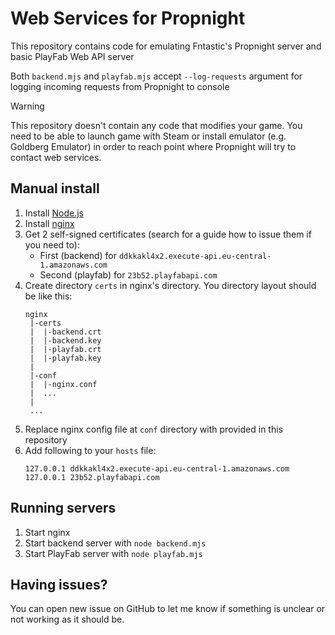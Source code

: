 # Web Services for Propnight
This repository contains code for emulating Fntastic's Propnight server and basic PlayFab Web API server

Both `backend.mjs` and `playfab.mjs` accept `--log-requests` argument for logging incoming requests from Propnight to console

> [!WARNING]
> This repository doesn't contain any code that modifies your game. You need to be able to launch game with Steam or install emulator (e.g. Goldberg Emulator) in order to reach point where Propnight will try to contact web services.

## Manual install
1. Install [Node.js](https://nodejs.org)
2. Install [nginx](https://nginx.org)
3. Get 2 self-signed certificates (search for a guide how to issue them if you need to):  
    - First (backend) for `ddkkakl4x2.execute-api.eu-central-1.amazonaws.com`  
    - Second (playfab) for `23b52.playfabapi.com`
4. Create directory `certs` in nginx's directory. You directory layout should be like this:
    ```
    nginx
     |-certs
     |  |-backend.crt
     |  |-backend.key
     |  |-playfab.crt
     |  |-playfab.key
     |
     |-conf
     |  |-nginx.conf
     |  ...
     |
     ...
    ```
5. Replace nginx config file at `conf` directory with provided in this repository
6. Add following to your `hosts` file:
    ```
    127.0.0.1 ddkkakl4x2.execute-api.eu-central-1.amazonaws.com
    127.0.0.1 23b52.playfabapi.com
    ```

## Running servers
1. Start nginx
2. Start backend server with `node backend.mjs`
3. Start PlayFab server with `node playfab.mjs`

## Having issues?
You can open new issue on GitHub to let me know if something is unclear or not working as it should be.

